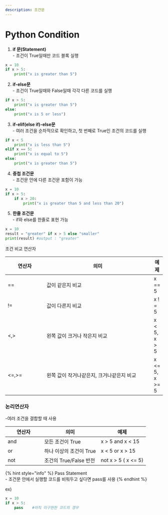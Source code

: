 ```yaml
---
description: 조건문
---
```


# Python Condition

1. **if 문(Statement)**\
   \- 조건이 True일때만 코드 블록 실행

```python
x = 10
if x > 5:
    print("x is greater than 5")
```



2. **if-else문**\
   \- 조건이 True일때와 False일때 각각 다른 코드를 실행

```python
if x > 5:
    print("x is greater than 5")
else:
    print("x is 5 or less")
```



3. **if-elif(else if)-else문**\
   \- 여러 조건을 순차적으로 확인하고, 첫 번째로 True인 조건의 코드를 실행

```python
if x < 5
    print("x is less than 5")
elif x == 5:
    print("x is equal to 5")
else:
    print("x is greater than 5")
```



4. **중첩 조건문**\
   \- 조건문 안에 다른 조건문 포함이 가능

```python
x = 10
if x > 5:
    if x > 20:
        print("x is greater than 5 and less than 20")
```



5. **한줄 조건문**\
   \- if와 else를 한줄로 표현 가능

```python
x = 10
result = "greater" if x > 5 else "smaller"
print(result) #output : "greater"
```





조건 비교 연산자

<table><thead><tr><th width="114">연산자</th><th width="353">의미</th><th>예제</th></tr></thead><tbody><tr><td>==</td><td>값이 같은지 비교</td><td>x == 5</td></tr><tr><td>!=</td><td>값이 다른지 비교</td><td>x ! = 5</td></tr><tr><td>&#x3C;,></td><td>왼쪽 값이 크거나 작은지 비교</td><td>x &#x3C; 5, x > 5</td></tr><tr><td>&#x3C;=,>=</td><td>왼쪽 값이 작거나같은지,  크거나같은지 비교 </td><td>x &#x3C;= 5, x >= 5 </td></tr></tbody></table>





### 논리연산자

-여러 조건을 결합할 때 사용

<table><thead><tr><th width="101">연산자</th><th>의미</th><th>예제</th></tr></thead><tbody><tr><td>and</td><td>모든 조건이 True</td><td>x > 5 and x &#x3C; 15</td></tr><tr><td>or</td><td>하나 이상의 조건이 True</td><td>x &#x3C; 5 or x > 15</td></tr><tr><td>not</td><td>조건의 True/False 반전</td><td>not x > 5 ( x &#x3C;= 5)</td></tr></tbody></table>



{% hint style="info" %}
Pass Statement\
\- 조건문 안에서 실행할 코드를 비워두고 싶다면 pass를 사용
{% endhint %}

ex)

```python
x = 10
if x > 5:
    pass    #아직 미구현한 코드의 경우
```
